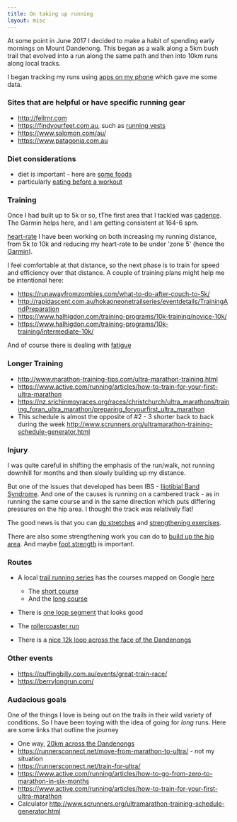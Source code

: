 ```yaml
---
title: On taking up running
layout: misc
---
```

At some point in June 2017 I decided to make a habit of spending early mornings on Mount Dandenong. This began as a walk along a 5km bush trail that evolved into a run along the same path and then into 10km runs along local tracks.

I began tracking my runs using [apps on my phone](/notes/tech/apps-for-running.html) which gave me some data.

### Sites that are helpful or have specific running gear

* <http://fellrnr.com>
* <https://findyourfeet.com.au>, such as [running vests](https://findyourfeet.com.au/collections/trail-running-vest-packs)
* <https://www.salomon.com/au/>
* <https://www.patagonia.com.au>

### Diet considerations

* diet is important - here are [some foods](https://www.runtastic.com/blog/en/nutrition/optimal-performance-the-9-best-foods-for-runners/)
* particularly [eating before a workout](https://www.runtastic.com/blog/en/nutrition/11-tips-on-the-right-foods-to-eat-before-working-out/)

### Training

Once I had built up to 5k or so, tThe first area that I tackled was [cadence](https://runnersconnect.net/heelstriking-running-cadence/). The Garmin helps here, and I am getting consistent at 164-6 spm.

[heart-rate](https://philmaffetone.com/180-formula/)
I have been working on both increasing my running distance, from 5k to 10k and reducing my heart-rate to be under 'zone 5' (hence the [Garmin](running-watches.html)).

I feel comfortable at that distance, so the next phase is to train for speed and efficiency over that distance. A couple of training plans might help me be intentional here:

* <https://runawayfromzombies.com/what-to-do-after-couch-to-5k/>
* <http://rapidascent.com.au/hokaoneonetrailseries/eventdetails/TrainingAndPreparation>
* <https://www.halhigdon.com/training-programs/10k-training/novice-10k/>
* <https://www.halhigdon.com/training-programs/10k-training/intermediate-10k/>

And of course there is dealing with [fatigue](https://runnersconnect.net/coach-corner/how-to-manage-fatigue-and-why-it-is-necessary/)

### Longer Training

* <http://www.marathon-training-tips.com/ultra-marathon-training.html>
* <https://www.active.com/running/articles/how-to-train-for-your-first-ultra-marathon>
* <https://nz.srichinmoyraces.org/races/christchurch/ultra_marathons/training_foran_ultra_marathon/preparing_foryourfirst_ultra_marathon>
* This schedule is almost the opposite of #2 - 3 shorter back to back during the
  week <http://www.scrunners.org/ultramarathon-training-schedule-generator.html>

### Injury

I was quite careful in shifting the emphasis of the run/walk, not running downhill for months and then slowly building up my distance.

But one of the issues that developed has been IBS - [Iliotibial Band Syndrome](https://en.wikipedia.org/wiki/Iliotibial_band_syndrome). And one of the causes is running on a cambered track - as in running the same course and in the same direction which puts differing pressures on the hip area. I thought the track was relatively flat!

The good news is that you can [do stretches](http://www.sportsinjuryclinic.net/sport-injuries/knee-pain/iliotibial-band-syndrome/stretching-exercises-itb-syndrome) and [strengthening exercises](http://www.sportsinjuryclinic.net/sport-injuries/knee-pain/iliotibial-band-syndrome/strengthening-iliotibial-band-syndrome).

There are also some strengthening work you can do to [build up the hip area](https://runnersconnect.net/hips-hamstrings-and-glues-are-the-key-to-running-faster/). And maybe [foot strength](https://runnersconnect.net/is-the-secret-to-running-injury-free-foot-core/) is important.

### Routes

* A local [trail running series](http://rapidascent.com.au/TrailRunningSeries/EventDetails/overview) has the courses mapped on Google [here](https://www.google.com/maps/d/viewer?mid=1rpB1vhhZgrIr1XWPxIOaMm9r0XY&ll=-37.82905873229292%2C145.3960034957703&z=17)

    * The [short course](https://connect.garmin.com/modern/course/12846501)
    * And the [long course](https://connect.garmin.com/modern/course/14498929)

* There is [one loop segment](https://www.strava.com/segments/10767033) that looks good
* The [rollercoaster run](https://www.strava.com/segments/6912126)
* There is a [nice 12k loop across the face of the Dandenongs](https://www.trailrunproject.com/trail/7034259/kalorama-doongalla-loop)

### Other events

* <https://puffingbilly.com.au/events/great-train-race/>
* <https://berrylongrun.com/>

### Audacious goals

One of the things I love is being out on the trails in their wild variety of conditions. So I have been toying with the idea of going for *long* runs. Here are some links that outline the journey

* One way, [20km across the Dandenongs](https://www.strava.com/activities/1332475788)
* <https://runnersconnect.net/move-from-marathon-to-ultra/> - not my situation
* <https://runnersconnect.net/train-for-ultra/>
* <https://www.active.com/running/articles/how-to-go-from-zero-to-marathon-in-six-months>
* <https://www.active.com/running/articles/how-to-train-for-your-first-ultra-marathon>
* Calculator <http://www.scrunners.org/ultramarathon-training-schedule-generator.html>
